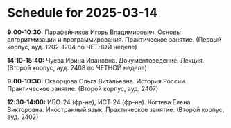 # Schedule for 2025-03-14

**9:00-10:30:** Парафейников Игорь Владимирович. Основы алгоритмизации и программирования. Практическое занятие. (Первый корпус, ауд. 1202-1204 по ЧЕТНОЙ неделе)

**14:10-15:40:** Чуева Ирина Ивановна. Документоведение. Лекция. (Второй корпус, ауд. 2408 по ЧЕТНОЙ неделе)

**9:00-10:30:** Скворцова Ольга Витальевна. История России. Практическое занятие. (Второй корпус, ауд. 2407)

**12:30-14:00:** ИБО-24 (фр-не), ИСТ-24 (фр-не). Когтева Елена Викторовна. Иностранный язык. Практическое занятие. (Второй корпус, ауд. 2402)

